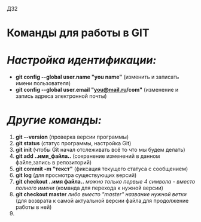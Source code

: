 ДЗ2
# Команды для работы в GIT
# *Настройка идентификации:*
- **git config --global user.name "you name"** (изменить и записать имени пользователя)
- **git config --global user.email "you@mail.ru/com"** (изменение и запись адреса электронной почты)

# *Другие команды:*
1. **git --version** (проверка версии программы)
2. **git status**  (статус программы, настройка Git)
3. **git init** (чтобы Git начал отслеживать всё то что мы будем делать)
4. **git add ..имя_файла..** (сохранение изменений в данном файле,запись в репозиторий)
5. **git commit -m "текст"**  (фиксация текущего статуса с сообщением)
6. **git log** (для просмотра существующих версий)
7. **git checkout ..имя файла..** *можно только первые 4 символа - вместо полного имени* (команда для перехода к нужной версии)
8. **git checkout master**  *либо вместо "master" название нужной ветки* (для возврата к самой актуальной версии файла,для продолжение работы в ней)
9. 
